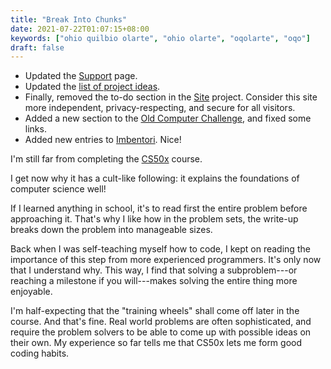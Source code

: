 ```yaml
---
title: "Break Into Chunks"
date: 2021-07-22T01:07:15+08:00
keywords: ["ohio quilbio olarte", "ohio olarte", "oqolarte", "oqo"]
draft: false
---
```

- Updated the [Support](/support) page.
- Updated the [list of project ideas](/di-why).
- Finally, removed the to-do section in the [Site](/site) project.
Consider this site more independent, privacy-respecting, and secure for all visitors.
- Added a new section to the [Old Computer Challenge](/old-computer),
and fixed some links.
- Added new entries to [Imbentori](/imbentori).
Nice!

I'm still far from completing the [CS50x](/cs50x) course.

I get now why it has a cult-like following:
it explains the foundations of computer science well!

If I learned anything in school,
it's to read first the entire problem before approaching it.
That's why I like how in the problem sets,
the write-up breaks down the problem into manageable sizes.

Back when I was self-teaching myself how to code,
I kept on reading the importance of this step from more experienced programmers.
It's only now that I understand why.
This way, I find that solving
a subproblem---or reaching a milestone if you will---makes
solving the entire thing more enjoyable.

I'm half-expecting that the "training wheels" shall come off later in the course.
And that's fine.
Real world problems are often sophisticated,
and require the problem solvers to be able to come up with possible ideas on their own.
My experience so far tells me that CS50x lets me form good coding habits.
